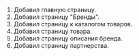 1. Добавил главную страницу.
2. Добавил страницу "Бренды".
3. Добавил страницу к каталогом товаров.
4. Добавил страницу товара.
5. Добавил страницу описания бренда.
6. Добавил страницу партнерства.
